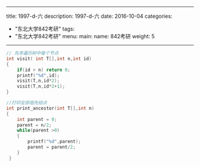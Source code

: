 
---
title: 1997-d-六
description: 1997-d-六
date: 2016-10-04
categories:
  - "东北大学842考研"
tags:
  - "东北大学842考研"
menu:
  main:
    name: 842考研
    weight: 5
---


```cpp
// 先序遍历树中每个节点 
int visit( int T[],int n,int id)
{
	if(id > n) return 0;
	printf("%d",id);
	visit(T,n,id*2);
	visit(T,n,id*2+1);
} 

//打印全部祖先结点
int print_ancestor(int T[],int n)
{
	int parent = 0;
	parent = n/2;
	while(parent >0)
	{
		printf("%d",parent);
		parent = parent/2;
	}
 } 


```

